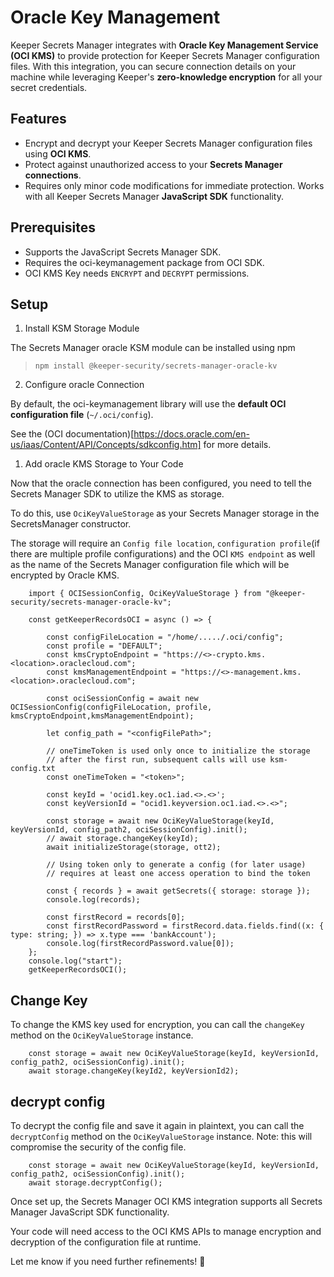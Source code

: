 # Oracle Key Management
Keeper Secrets Manager integrates with **Oracle Key Management Service (OCI KMS)** to provide protection for Keeper Secrets Manager configuration files. With this integration, you can secure connection details on your machine while leveraging Keeper's **zero-knowledge encryption** for all your secret credentials.

## Features
* Encrypt and decrypt your Keeper Secrets Manager configuration files using **OCI KMS**.
* Protect against unauthorized access to your **Secrets Manager connections**.
* Requires only minor code modifications for immediate protection. Works with all Keeper Secrets Manager **JavaScript SDK** functionality.

## Prerequisites
* Supports the JavaScript Secrets Manager SDK.
* Requires the oci-keymanagement package from OCI SDK.
* OCI KMS Key needs `ENCRYPT` and `DECRYPT` permissions.

## Setup

1. Install KSM Storage Module

The Secrets Manager oracle KSM module can be installed using npm

> `npm install @keeper-security/secrets-manager-oracle-kv`

2. Configure oracle Connection

By default, the oci-keymanagement library will use the **default OCI configuration file** (`~/.oci/config`).

See the (OCI documentation)[https://docs.oracle.com/en-us/iaas/Content/API/Concepts/sdkconfig.htm] for more details.

1. Add oracle KMS Storage to Your Code

Now that the oracle connection has been configured, you need to tell the Secrets Manager SDK to utilize the KMS as storage.

To do this, use `OciKeyValueStorage` as your Secrets Manager storage in the SecretsManager constructor.

The storage will require an `Config file location`, `configuration profile`(if there are multiple profile configurations) and the OCI `KMS endpoint` as well as the name of the Secrets Manager configuration file which will be encrypted by Oracle KMS.
```
    import { OCISessionConfig, OciKeyValueStorage } from "@keeper-security/secrets-manager-oracle-kv";

    const getKeeperRecordsOCI = async () => {

        const configFileLocation = "/home/...../.oci/config";
        const profile = "DEFAULT";
        const kmsCryptoEndpoint = "https://<>-crypto.kms.<location>.oraclecloud.com";
        const kmsManagementEndpoint = "https://<>-management.kms.<location>.oraclecloud.com";

        const ociSessionConfig = await new OCISessionConfig(configFileLocation, profile, kmsCryptoEndpoint,kmsManagementEndpoint);

        let config_path = "<configFilePath>";

        // oneTimeToken is used only once to initialize the storage
        // after the first run, subsequent calls will use ksm-config.txt
        const oneTimeToken = "<token>";

        const keyId = 'ocid1.key.oc1.iad.<>.<>';
        const keyVersionId = "ocid1.keyversion.oc1.iad.<>.<>";

        const storage = await new OciKeyValueStorage(keyId, keyVersionId, config_path2, ociSessionConfig).init();
        // await storage.changeKey(keyId);
        await initializeStorage(storage, ott2);

        // Using token only to generate a config (for later usage)
        // requires at least one access operation to bind the token

        const { records } = await getSecrets({ storage: storage });
        console.log(records);

        const firstRecord = records[0];
        const firstRecordPassword = firstRecord.data.fields.find((x: { type: string; }) => x.type === 'bankAccount');
        console.log(firstRecordPassword.value[0]);
    };
    console.log("start");
    getKeeperRecordsOCI();
```
## Change Key

To change the KMS key used for encryption, you can call the `changeKey` method on the `OciKeyValueStorage` instance.
```
    const storage = await new OciKeyValueStorage(keyId, keyVersionId, config_path2, ociSessionConfig).init();
    await storage.changeKey(keyId2, keyVersionId2);
```

## decrypt config

To decrypt the config file and save it again in plaintext, you can call the `decryptConfig` method on the `OciKeyValueStorage` instance.
Note: this will compromise the security of the config file.
```
    const storage = await new OciKeyValueStorage(keyId, keyVersionId, config_path2, ociSessionConfig).init();
    await storage.decryptConfig();
```


Once set up, the Secrets Manager OCI KMS integration supports all Secrets Manager JavaScript SDK functionality.

Your code will need access to the OCI KMS APIs to manage encryption and decryption of the configuration file at runtime.

Let me know if you need further refinements! 🚀